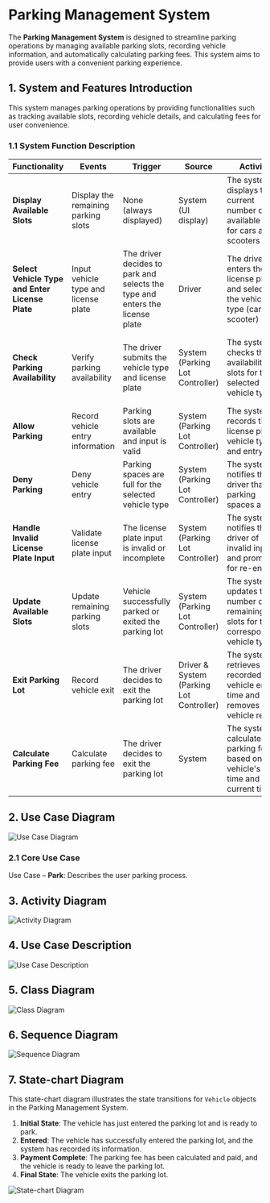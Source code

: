 # Parking Management System

The **Parking Management System** is designed to streamline parking operations by managing available parking slots, recording vehicle information, and automatically calculating parking fees. This system aims to provide users with a convenient parking experience.

## 1. System and Features Introduction

This system manages parking operations by providing functionalities such as tracking available slots, recording vehicle details, and calculating fees for user convenience.

### 1.1 System Function Description

| Functionality                                   | Events                               | Trigger                                                                      | Source                                   | Activity                                                                                     | Output                                                     |
| ----------------------------------------------- | ------------------------------------ | ---------------------------------------------------------------------------- | ---------------------------------------- | -------------------------------------------------------------------------------------------- | ---------------------------------------------------------- |
| **Display Available Slots**                     | Display the remaining parking slots  | None (always displayed)                                                      | System (UI display)                      | The system displays the current number of available slots for cars and scooters              | Remaining parking slot numbers are displayed               |
| **Select Vehicle Type and Enter License Plate** | Input vehicle type and license plate | The driver decides to park and selects the type and enters the license plate | Driver                                   | The driver enters the license plate and selects the vehicle type (car or scooter)            | Vehicle type and license plate input received              |
| **Check Parking Availability**                  | Verify parking availability          | The driver submits the vehicle type and license plate                        | System (Parking Lot Controller)          | The system checks the availability of slots for the selected vehicle type                    | Parking available: allow parking; Parking full: deny entry |
| **Allow Parking**                               | Record vehicle entry information     | Parking slots are available and input is valid                               | System (Parking Lot Controller)          | The system records the license plate, vehicle type, and entry time                           | Vehicle information recorded                               |
| **Deny Parking**                                | Deny vehicle entry                   | Parking spaces are full for the selected vehicle type                        | System (Parking Lot Controller)          | The system notifies the driver that parking spaces are full                                  | Notification message displayed                             |
| **Handle Invalid License Plate Input**          | Validate license plate input         | The license plate input is invalid or incomplete                             | System (Parking Lot Controller)          | The system notifies the driver of invalid input and prompts for re-entry                     | Notification message displayed                             |
| **Update Available Slots**                      | Update remaining parking slots       | Vehicle successfully parked or exited the parking lot                        | System (Parking Lot Controller)          | The system updates the number of remaining slots for the corresponding vehicle type          | Updated parking slot number displayed                      |
| **Exit Parking Lot**                            | Record vehicle exit                  | The driver decides to exit the parking lot                                   | Driver & System (Parking Lot Controller) | The system retrieves the recorded vehicle entry time and removes the vehicle record          | Vehicle information removed                                |
| **Calculate Parking Fee**                       | Calculate parking fee                | The driver decides to exit the parking lot                                   | System                                   | The system calculates the parking fee based on the vehicle's entry time and the current time | Parking duration and fee displayed                         |

## 2. Use Case Diagram

![Use Case Diagram](images/UC.png)

### 2.1 Core Use Case

Use Case – **Park**: Describes the user parking process.

## 3. Activity Diagram

![Activity Diagram](images/activity-diagram.png)

## 4. Use Case Description

![Use Case Description](images/UCD.png)

## 5. Class Diagram

![Class Diagram](images/class-diagram.png)

## 6. Sequence Diagram

![Sequence Diagram](images/sequence-diagram.png)

## 7. State-chart Diagram

This state-chart diagram illustrates the state transitions for `Vehicle` objects in the Parking Management System.

1. **Initial State**: The vehicle has just entered the parking lot and is ready to park.
2. **Entered**: The vehicle has successfully entered the parking lot, and the system has recorded its information.
3. **Payment Complete**: The parking fee has been calculated and paid, and the vehicle is ready to leave the parking lot.
4. **Final State**: The vehicle exits the parking lot.

![State-chart Diagram](images/state_chart_diagram.png)
